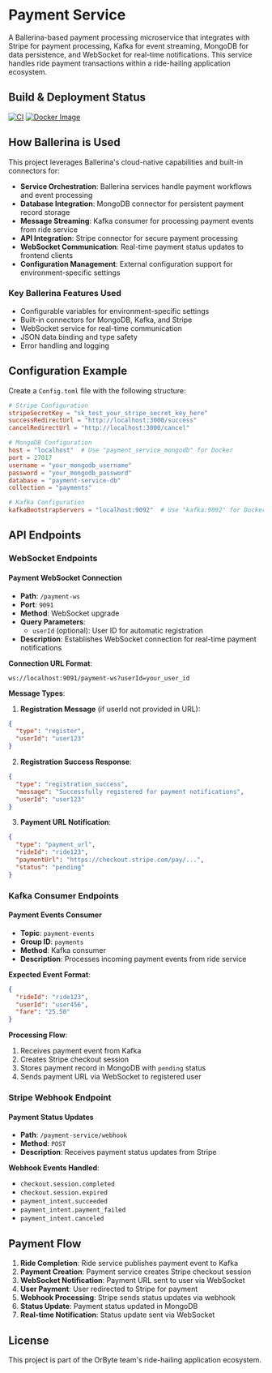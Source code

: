# Payment Service

A Ballerina-based payment processing microservice that integrates with Stripe for payment processing, Kafka for event streaming, MongoDB for data persistence, and WebSocket for real-time notifications. This service handles ride payment transactions within a ride-hailing application ecosystem.

## Build & Deployment Status

[![CI](https://github.com/Team-OrByte/payment-service/actions/workflows/automation.yaml/badge.svg)](https://github.com/Team-OrByte/payment-service/actions/workflows/automation.yaml)
[![Docker Image](https://img.shields.io/badge/docker-thetharz%2Forbyte__payment__service-blue)](https://hub.docker.com/r/thetharz/orbyte_payment_service)

## How Ballerina is Used

This project leverages Ballerina's cloud-native capabilities and built-in connectors for:

- **Service Orchestration**: Ballerina services handle payment workflows and event processing
- **Database Integration**: MongoDB connector for persistent payment record storage
- **Message Streaming**: Kafka consumer for processing payment events from ride service
- **API Integration**: Stripe connector for secure payment processing
- **WebSocket Communication**: Real-time payment status updates to frontend clients
- **Configuration Management**: External configuration support for environment-specific settings

### Key Ballerina Features Used

- Configurable variables for environment-specific settings
- Built-in connectors for MongoDB, Kafka, and Stripe
- WebSocket service for real-time communication
- JSON data binding and type safety
- Error handling and logging

## Configuration Example

Create a `Config.toml` file with the following structure:

```toml
# Stripe Configuration
stripeSecretKey = "sk_test_your_stripe_secret_key_here"
successRedirectUrl = "http://localhost:3000/success"
cancelRedirectUrl = "http://localhost:3000/cancel"

# MongoDB Configuration
host = "localhost"  # Use "payment_service_mongodb" for Docker
port = 27017
username = "your_mongodb_username"
password = "your_mongodb_password"
database = "payment-service-db"
collection = "payments"

# Kafka Configuration
kafkaBootstrapServers = "localhost:9092"  # Use "kafka:9092" for Docker
```

## API Endpoints

### WebSocket Endpoints

#### Payment WebSocket Connection

- **Path**: `/payment-ws`
- **Port**: `9091`
- **Method**: WebSocket upgrade
- **Query Parameters**:
  - `userId` (optional): User ID for automatic registration
- **Description**: Establishes WebSocket connection for real-time payment notifications

**Connection URL Format**:

```
ws://localhost:9091/payment-ws?userId=your_user_id
```

**Message Types**:

1. **Registration Message** (if userId not provided in URL):

```json
{
  "type": "register",
  "userId": "user123"
}
```

2. **Registration Success Response**:

```json
{
  "type": "registration_success",
  "message": "Successfully registered for payment notifications",
  "userId": "user123"
}
```

3. **Payment URL Notification**:

```json
{
  "type": "payment_url",
  "rideId": "ride123",
  "paymentUrl": "https://checkout.stripe.com/pay/...",
  "status": "pending"
}
```

### Kafka Consumer Endpoints

#### Payment Events Consumer

- **Topic**: `payment-events`
- **Group ID**: `payments`
- **Method**: Kafka consumer
- **Description**: Processes incoming payment events from ride service

**Expected Event Format**:

```json
{
  "rideId": "ride123",
  "userId": "user456",
  "fare": "25.50"
}
```

**Processing Flow**:

1. Receives payment event from Kafka
2. Creates Stripe checkout session
3. Stores payment record in MongoDB with `pending` status
4. Sends payment URL via WebSocket to registered user

### Stripe Webhook Endpoint

#### Payment Status Updates

- **Path**: `/payment-service/webhook`
- **Method**: `POST`
- **Description**: Receives payment status updates from Stripe

**Webhook Events Handled**:

- `checkout.session.completed`
- `checkout.session.expired`
- `payment_intent.succeeded`
- `payment_intent.payment_failed`
- `payment_intent.canceled`

## Payment Flow

1. **Ride Completion**: Ride service publishes payment event to Kafka
2. **Payment Creation**: Payment service creates Stripe checkout session
3. **WebSocket Notification**: Payment URL sent to user via WebSocket
4. **User Payment**: User redirected to Stripe for payment
5. **Webhook Processing**: Stripe sends status updates via webhook
6. **Status Update**: Payment status updated in MongoDB
7. **Real-time Notification**: Status update sent via WebSocket

## License

This project is part of the OrByte team's ride-hailing application ecosystem.

